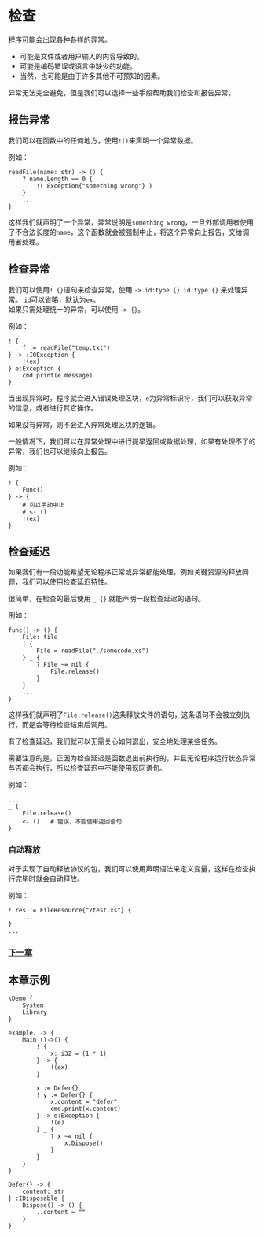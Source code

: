 # 检查
程序可能会出现各种各样的异常。

- 可能是文件或者用户输入的内容导致的。
- 可能是编码错误或语言中缺少的功能。
- 当然，也可能是由于许多其他不可预知的因素。

异常无法完全避免，但是我们可以选择一些手段帮助我们检查和报告异常。

## 报告异常
我们可以在函数中的任何地方，使用`!()`来声明一个异常数据。

例如：
```
readFile(name: str) -> () {
    ? name.Length == 0 {
        !( Exception{"something wrong"} )
    }
    ...
}
```
这样我们就声明了一个异常，异常说明是`something wrong`，一旦外部调用者使用了不合法长度的`name`，这个函数就会被强制中止，将这个异常向上报告，交给调用者处理。
## 检查异常
我们可以使用`! {}`语句来检查异常，使用 `-> id:type {} id:type {}` 来处理异常。
`id`可以省略，默认为`ex`。   
如果只需处理统一的异常，可以使用 `-> {}`。

例如：
```
! {
    f := readFile("temp.txt")
} -> :IOException {
    !(ex)
} e:Exception {
    cmd.print(e.message)
}
```
当出现异常时，程序就会进入错误处理区块，`e`为异常标识符，我们可以获取异常的信息，或者进行其它操作。

如果没有异常，则不会进入异常处理区块的逻辑。

一般情况下，我们可以在异常处理中进行提早返回或数据处理，如果有处理不了的异常，我们也可以继续向上报告。

例如：
```
! {
    Func()
} -> {
    # 可以手动中止
    # <- () 
    !(ex)
}
```

## 检查延迟
如果我们有一段功能希望无论程序正常或异常都能处理，例如关键资源的释放问题，我们可以使用检查延迟特性。

很简单，在检查的最后使用 `_ {}` 就能声明一段检查延迟的语句。

例如：
```
func() -> () {
    File: file
    ! {
        File = readFile("./somecode.xs")
    } _ {
        ? File ~= nil {
            File.release()
        }
    }
    ...
}
```
这样我们就声明了`File.release()`这条释放文件的语句，这条语句不会被立刻执行，而是会等待检查结束后调用。

有了检查延迟，我们就可以无需关心如何退出，安全地处理某些任务。

需要注意的是，正因为检查延迟是函数退出前执行的，并且无论程序运行状态异常与否都会执行，所以检查延迟中不能使用返回语句。

例如：
```
...
_ {
    File.release()
    <- ()   # 错误，不能使用返回语句
}
```

### 自动释放
对于实现了自动释放协议的包，我们可以使用声明语法来定义变量，这样在检查执行完毕时就会自动释放。

例如：
```
! res := FileResource{"/test.xs"} {
    ...
}
...
```

### [下一章](asynchronous.md)

## 本章示例
```
\Demo {
    System
    Library
}

example. -> {
    Main ()->() {
        ! {
            x: i32 = (1 * 1)
        } -> {
            !(ex)
        }

        x := Defer{}
        ! y := Defer{} {
            x.content = "defer"
            cmd.print(x.content)
        } -> e:Exception {
            !(e)
        } _ {
            ? x ~= nil {
                x.Dispose()
            }
        }
    }
}

Defer{} -> {
    content: str
} :IDisposable {
    Dispose() -> () {
        ..content = ""
    }
}
```